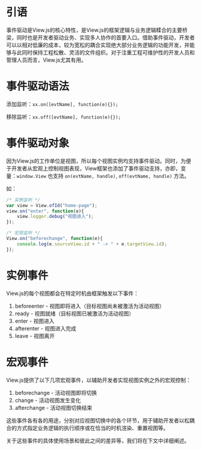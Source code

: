 # 引语
事件驱动是View.js的核心特性，是View.js的框架逻辑与业务逻辑糅合的主要桥梁，同时也是开发者驱动业务、实现多人协作的首要入口。借助事件驱动，开发者可以以相对低廉的成本，较为宽松的耦合实现绝大部分业务逻辑的功能开发，并能够与此同时保持工程松散、灵活的文件组织。对于注重工程可维护性的开发人员和管理人员而言，View.js尤其有用。

# 事件驱动语法
添加监听：`xx.on([evtName], function(e){});`

移除监听：`xx.off([evtName], function(e){});`

# 事件驱动对象
因为View.js的工作单位是视图，所以每个视图实例均支持事件驱动。同时，为便于开发者从宏观上控制视图表现，View框架也添加了事件驱动支持，亦即，变量：`window.View` 也支持 `on(evtName, handle)`, `off(evtName, handle)` 方法。

如：
```js
/* 实例监听 */
var view = View.ofId("home-page");
view.on("enter", function(e){
	view.logger.debug("视图进入");
});

/* 宏观监听 */
View.on("beforechange", function(e){
	console.log(e.sourceView.id + " -> " + e.targetView.id);
});
```
# 实例事件
View.js的每个视图都会在特定时机由框架触发以下事件：

 1. beforeenter - 视图即将进入（目标视图尚未被激活为活动视图）
 2. ready - 视图就绪（目标视图已被激活为活动视图）
 4. enter - 视图进入
 5. afterenter - 视图进入完成
 6. leave - 视图离开

# 宏观事件
View.js提供了以下几项宏观事件，以辅助开发者实现视图实例之外的宏观控制：

 1. beforechange - 活动视图即将切换
 2. change - 活动视图发生变化
 3. afterchange - 活动视图切换结束

这些事件各有各的用途，分别对应视图切换中的各个环节，用于辅助开发者以松耦合的方式指定业务逻辑的执行顺序或在恰当的时机渲染、重置视图等。

关于这些事件的具体使用场景和彼此之间的差异等，我们将在下文中详细阐述。